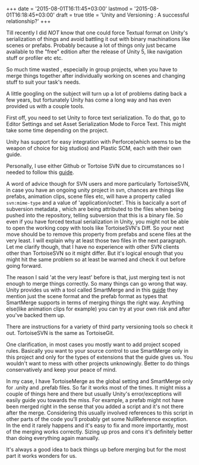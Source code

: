 +++
date = '2015-08-01T16:11:45+03:00'
lastmod = '2015-08-01T16:18:45+03:00'
draft = true
title = 'Unity and Versioning : A successful relationship?'
+++

Till recently I did *NOT* know that one could force Textual format on Unity's serialization of things and avoid battling it out with binary machinations like scenes or prefabs. Probably because a lot of things only just became available to the "free" edition after the release of Unity 5, like navigation stuff or profiler etc etc.

So much time wasted , especially in group projects, when you have to merge things together after individually working on scenes and changing stuff to suit your task's needs.

A little googling on the subject will turn up a lot of problems dating back a few years, but fortunately Unity has come a long way and has even provided us with a couple tools.

First off, you need to set Unity to force text serialization. To do that, go to Editor Settings and set Asset Serialization Mode to Force Text. This might take some time depending on the project.

Unity has support for easy integration with Perforce(which seems to be the weapon of choice for big studios) and Plastic SCM, each with their own guide.

Personally, I use either Github or Tortoise SVN due to circumstances so I needed to follow this [guide](http://docs.unity3d.com/Manual/ExternalVersionControlSystemSupport.html).

A word of advice though for SVN users and more particularly TortoiseSVN, in case you have an ongoing unity project in svn, chances are things like prefabs, animation clips, scene files etc, will have a property called `svn:mime-type` and a value of 'application/octet'. This is bacically a sort of subversion metadata , which are being attributed to the files when being pushed into the repository, telling subversion that this is a binary file. So even if you have forced textual serialization in Unity, you might not be able to open the working copy with tools like TortoiseSVN's Diff. So your next move should be to remove this property from prefabs and scene files at the very least. I will explain why at least those two files in the next paragraph. Let me clarify though, that I have no experience with other SVN clients other than TortoiseSVN so it might differ. But it's logical enough that you might hit the same problem so at least be warned and check it out before going forward.

The reason I said 'at the very least' before is that, just merging text is not enough to merge things correctly. So many things can go wrong that way. Unity provides us with a tool called SmartMerge and in this [guide](http://docs.unity3d.com/Manual/SmartMerge.html) they mention just the scene format and the prefab format as types that SmartMerge supports in terms of merging things the right way. Anything else(like animation clips for example) you can try at your own risk and after you've backed them up.

There are instructions for a variety of third party versioning tools so check it out. TortoiseSVN is the same as TortoiseGit.

One clarification, in most cases you mostly want to add project scoped rules. Basically you want to your source control to use SmartMerge only in this project and only for the types of extensions that the guide gives us. You wouldn't want to mess with other projects unknowingly. Better to do things conservatively and keep your peace of mind.

In my case, I have TortoiseMerge as the global setting and SmartMerge only for .unity and .prefab files. So far it works most of the times. It might miss a couple of things here and there but usually Unity's error/exceptions will easily guide you towards the miss. For example, a prefab might not have been merged right in the sense that you added a script and it's not there after the merge. Considering this usually involved references to this script in other parts of the code you'll probably get some NullReference exception. In the end it rarely happens and it's easy to fix and more importantly, most of the merging works correctly. Sizing up pros and cons it's definitely better than doing everything again manually.

It's always a good idea to back things up before merging but for the most part it works wonders for us.